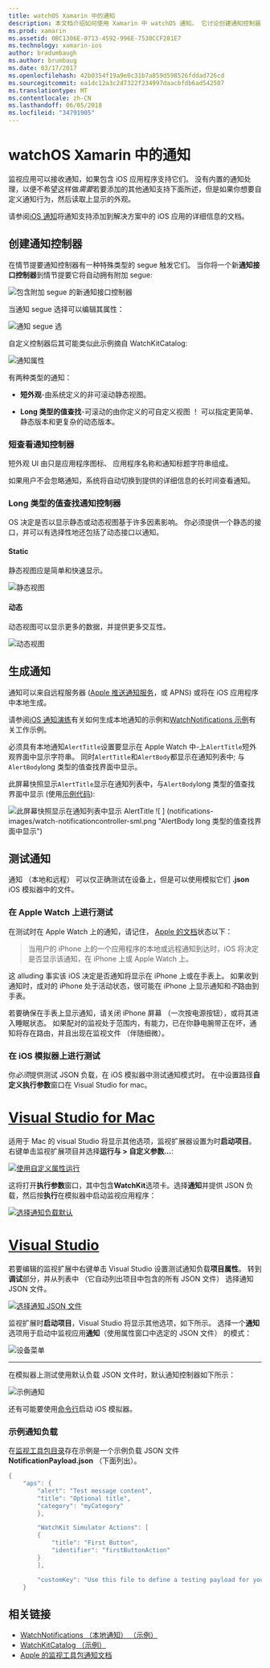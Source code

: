 ```yaml
---
title: watchOS Xamarin 中的通知
description: 本文档介绍如何使用 Xamarin 中 watchOS 通知。 它讨论创建通知控制器，生成通知，以及测试通知。
ms.prod: xamarin
ms.assetid: 0BC1306E-0713-4592-996E-7530CCF281E7
ms.technology: xamarin-ios
author: bradumbaugh
ms.author: brumbaug
ms.date: 03/17/2017
ms.openlocfilehash: 42b0354f19a9e0c31b7a859d598526fddad726cd
ms.sourcegitcommit: ea1dc12a3c2d7322f234997daacbfdb6ad542507
ms.translationtype: MT
ms.contentlocale: zh-CN
ms.lasthandoff: 06/05/2018
ms.locfileid: "34791905"
---
```

# <a name="watchos-notifications-in-xamarin"></a>watchOS Xamarin 中的通知

监视应用可以接收通知，如果包含 iOS 应用程序支持它们。 没有内置的通知处理，以便不希望这样做*需要*若要添加的其他通知支持下面所述，但是如果你想要自定义通知行为，然后读取上显示的外观。

请参阅[iOS 通知](~/ios/platform/user-notifications/deprecated/index.md)将通知支持添加到解决方案中的 iOS 应用的详细信息的文档。

## <a name="creating-notification-controllers"></a>创建通知控制器

在情节提要通知控制器有一种特殊类型的 segue 触发它们。 当你将一个新**通知接口控制器**到情节提要它将自动拥有附加 segue:

![](notifications-images/notification-storyboard1.png "包含附加 segue 的新通知接口控制器")

当通知 segue 选择可以编辑其属性：

![](notifications-images/notification-storyboard2.png "通知 segue 选")

自定义控制器后其可能类似此示例摘自 WatchKitCatalog:

![](notifications-images/notifications-segue.png "通知属性")


有两种类型的通知：

- **短外观**-由系统定义的非可滚动静态视图。

- **Long 类型的值查找**-可滚动的由你定义的可自定义视图 ！ 可以指定更简单、 静态版本和更复杂的动态版本。

### <a name="short-look-notification-controller"></a>短查看通知控制器

短外观 UI 由只是应用程序图标、 应用程序名称和通知标题字符串组成。

如果用户不会忽略通知，系统将自动切换到提供的详细信息的长时间查看通知。


### <a name="long-look-notification-controller"></a>Long 类型的值查找通知控制器

OS 决定是否以显示静态或动态视图基于许多因素影响。 你必须提供一个静态的接口，并可以有选择性地还包括了动态接口以通知。

#### <a name="static"></a>Static

静态视图应是简单和快速显示。

![](notifications-images/notification-static.png "静态视图")

#### <a name="dynamic"></a>动态

动态视图可以显示更多的数据，并提供更多交互性。

![](notifications-images/notification-dynamic.png "动态视图")


## <a name="generating-notifications"></a>生成通知

通知可以来自远程服务器 ([Apple 推送通知服务](https://developer.apple.com/library/ios/documentation/NetworkingInternet/Conceptual/RemoteNotificationsPG/Chapters/ApplePushService.html)，或 APNS) 或将在 iOS 应用程序中本地生成。

请参阅[iOS 通知演练](~/ios/platform/user-notifications/deprecated/local-notifications-in-ios-walkthrough.md)有关如何生成本地通知的示例和[WatchNotifications 示例](https://developer.xamarin.com/samples/monotouch/WatchKit/WatchNotifications/)有关工作示例。

必须具有本地通知`AlertTitle`设置要显示在 Apple Watch 中-上`AlertTitle`短外观界面中显示字符串。 同时`AlertTitle`和`AlertBody`都显示在通知列表中; 与`AlertBody`long 类型的值查找界面中显示。

此屏幕快照显示`AlertTitle`显示在通知列表中，与`AlertBody`long 类型的值查找界面中显示 (使用[示例代码](https://developer.xamarin.com/samples/monotouch/WatchKit/WatchNotifications/)):

![](notifications-images/watch-notificationslist-sml.png "此屏幕快照显示在通知列表中显示 AlertTitle") ![ ] (notifications-images/watch-notificationcontroller-sml.png "AlertBody long 类型的值查找界面中显示")

## <a name="testing-notifications"></a>测试通知

通知 （本地和远程） 可以仅正确测试在设备上，但是可以使用模拟它们 **.json** iOS 模拟器中的文件。

### <a name="testing-on-apple-watch"></a>在 Apple Watch 上进行测试

在测试时在 Apple Watch 上的通知，请记住， [Apple 的文档](https://developer.apple.com/library/ios/documentation/General/Conceptual/WatchKitProgrammingGuide/BasicSupport.html)状态以下：

> 当用户的 iPhone 上的一个应用程序的本地或远程通知到达时，iOS 将决定是否显示该通知，在 iPhone 上或 Apple Watch 上。

这 alluding 事实该 iOS 决定是否通知将显示在 iPhone 上或在手表上。 如果收到通知时，成对的 iPhone 处于活动状态，很可能在 iPhone 上显示通知和*不*路由到手表。

若要确保在手表上显示通知，请关闭 iPhone 屏幕 （一次按电源按钮），或将其进入睡眠状态。 如果配对的监视处于范围内，有能力，已在你静电腕带正在坏，通知将存在路由，并且出现在监视文件 （伴随细微）。

### <a name="testing-on-the-ios-simulator"></a>在 iOS 模拟器上进行测试

你*必须*提供测试 JSON 负载，在 iOS 模拟器中测试通知模式时。 在中设置路径**自定义执行参数**窗口在 Visual Studio for mac。

# <a name="visual-studio-for-mactabvsmac"></a>[Visual Studio for Mac](#tab/vsmac)

适用于 Mac 的 visual Studio 将显示其他选项，监视扩展器设置为时**启动项目**。
右键单击监视扩展项目并选择**运行与 > 自定义参数...**:
    
[![](notifications-images/runwith-customparams-sml.png "使用自定义属性运行")](notifications-images/runwith-customparams.png#lightbox)
    
这将打开**执行参数**窗口，其中包含**WatchKit**选项卡。选择**通知**并提供 JSON 负载，然后按**执行**在模拟器中启动监视应用程序：
    
[![](notifications-images/runwith-execargs-sml.png "选择通知负载默认")](notifications-images/runwith-execargs.png#lightbox)

# <a name="visual-studiotabvswin"></a>[Visual Studio](#tab/vswin)

若要编辑的监视扩展中右键单击 Visual Studio 设置测试通知负载**项目属性**。 转到**调试**部分，并从列表中 （它自动列出项目中包含的所有 JSON 文件） 选择通知 JSON 文件。
    
[![](notifications-images/runwith-execargs-sml-vs.png "选择通知 JSON 文件")](notifications-images/runwith-execargs-vs.png#lightbox)

监视扩展时**启动项目**，Visual Studio 将显示其他选项，如下所示。 选择一个**通知**选项用于启动中监视应用**通知**（使用属性窗口中选定的 JSON 文件） 的模式：
    
![](notifications-images/runwith-vs.png "设备菜单")

-----

在模拟器上测试使用默认负载 JSON 文件时，默认通知控制器如下所示：

![](notifications-images/notification-debug-sml.png "示例通知")

还有可能要使用[命令行](~/ios/watchos/troubleshooting.md#command_line)启动 iOS 模拟器。

### <a name="example-notification-payload"></a>示例通知负载

在[监视工具包目录](https://developer.xamarin.com/samples/monotouch/WatchKit/WatchKitCatalog/)存在示例是一个示例负载 JSON 文件**NotificationPayload.json** （下面列出）。

```csharp
{
    "aps": {
        "alert": "Test message content",
        "title": "Optional title",
        "category": "myCategory"
        },

        "WatchKit Simulator Actions": [
        {
            "title": "First Button",
            "identifier": "firstButtonAction"
        }
        ],

        "customKey": "Use this file to define a testing payload for your notifications. The aps dictionary specifies the category, alert text and title. The WatchKit Simulator Actions array can provide info for one or more action buttons in addition to the standard Dismiss button. Any other top level keys are custom payload. If you have multiple such JSON files in your project, you'll be able to choose between them in when selecting to debug the notification interface of your Watch App."
    }
```



## <a name="related-links"></a>相关链接

- [WatchNotifications （本地通知） （示例）](https://developer.xamarin.com/samples/monotouch/WatchKit/WatchNotifications/)
- [WatchKitCatalog （示例）](https://developer.xamarin.com/samples/monotouch/WatchKit/WatchKitCatalog/)
- [Apple 的监视工具包通知文档](https://developer.apple.com/library/ios/documentation/General/Conceptual/WatchKitProgrammingGuide/BasicSupport.html)
